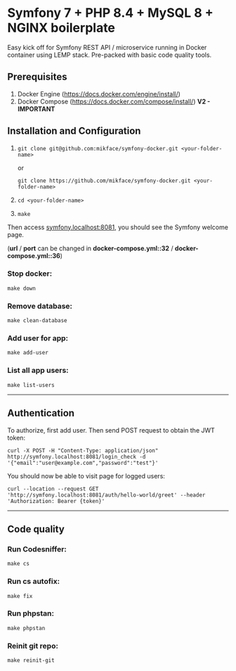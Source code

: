 # Symfony 7 + PHP 8.4 + MySQL 8 + NGINX boilerplate

Easy kick off for Symfony REST API / microservice running in Docker container using LEMP stack. Pre-packed with basic code quality tools. 

## Prerequisites
1) Docker Engine (https://docs.docker.com/engine/install/)
2) Docker Compose (https://docs.docker.com/compose/install/) **V2 - IMPORTANT**
## Installation and Configuration

1) `git clone git@github.com:mikface/symfony-docker.git <your-folder-name>` 

    or

    `git clone https://github.com/mikface/symfony-docker.git <your-folder-name>`

2) `cd <your-folder-name>`

3) `make`

Then access [symfony.localhost:8081](http://symfony.localhost:8081), you should see the Symfony welcome page.

(**url** / **port** can be changed in **docker-compose.yml::32** / **docker-compose.yml::36**)

### Stop docker:

`make down`

### Remove database:

`make clean-database`

### Add user for app:

`make add-user`

### List all app users:

`make list-users`

---

## Authentication

To authorize, first add user. Then send POST request to obtain the JWT token:

`curl -X POST -H "Content-Type: application/json" http://symfony.localhost:8081/login_check -d '{"email":"user@example.com","password":"test"}'`

You should now be able to visit page for logged users:

`curl --location --request GET 'http://symfony.localhost:8081/auth/hello-world/greet' --header 'Authorization: Bearer {token}'`

---

## Code quality

### Run Codesniffer:

`make cs`

### Run cs autofix:

`make fix`

### Run phpstan:

`make phpstan`

### Reinit git repo:

`make reinit-git`
